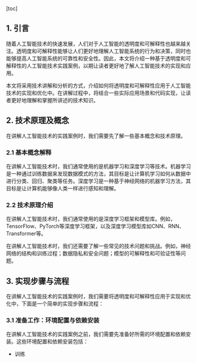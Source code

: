 
[toc]                    
                
                
## 1. 引言

随着人工智能技术的快速发展，人们对于人工智能的透明度和可解释性也越来越关注。透明度和可解释性能够让人们更好地理解人工智能系统的行为和决策，同时也能够提高人工智能系统的可靠性和安全性。因此，本文将介绍一种基于透明度和可解释性的人工智能技术实践案例，以期让读者更好地了解人工智能技术的实现和应用。

本文将采用技术讲解和分析的方式，介绍如何将透明度和可解释性应用于人工智能技术的实现和优化中。在讲解过程中，将结合一些实际应用场景和代码实现，让读者更好地理解和掌握所讲述的技术知识。

## 2. 技术原理及概念

在讲解人工智能技术的实践案例时，我们需要先了解一些基本概念和技术原理。

### 2.1 基本概念解释

在讲解人工智能技术时，我们通常使用的是机器学习和深度学习等技术。机器学习是一种通过训练数据来发现数据模式的方法，其目标是让计算机学习如何从数据中进行分类、回归、聚类等任务。深度学习是一种基于神经网络的机器学习方法，其目标是让计算机能够像人类一样进行感知和理解。

### 2.2 技术原理介绍

在讲解人工智能技术时，我们通常使用的是深度学习框架和模型库。例如，TensorFlow、PyTorch等深度学习框架，以及深度学习模型库如CNN、RNN、Transformer等。

在讲解人工智能技术时，我们还需要了解一些常见的技术问题和挑战。例如，神经网络的结构和训练过程；数据隐私和安全问题；模型的可解释性和可验证性等问题。

## 3. 实现步骤与流程

在讲解人工智能技术的实践案例时，我们需要将透明度和可解释性应用于实现和优化中，下面是一个简单的实现步骤和流程：

### 3.1 准备工作：环境配置与依赖安装

在讲解人工智能技术的实践案例之前，我们需要先准备好所需的环境配置和依赖安装。这些环境配置和依赖安装包括：

* 训练

